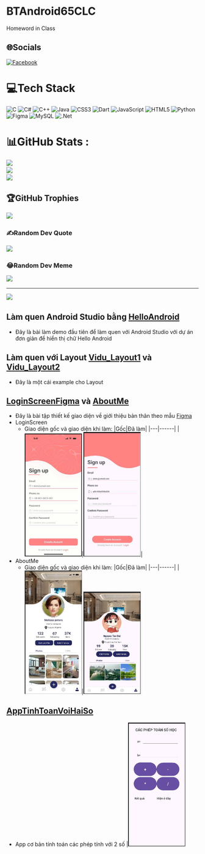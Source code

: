 # BTAndroid65CLC
Homeword in Class


## 🌐Socials
[![Facebook](https://img.shields.io/badge/Facebook-%231877F2.svg?logo=Facebook&logoColor=white)](https://facebook.com/https://www.facebook.com/atnguyen.570088?locale=vi_VN) 

# 💻Tech Stack
![C](https://img.shields.io/badge/c-%2300599C.svg?style=for-the-badge&logo=c&logoColor=white) ![C#](https://img.shields.io/badge/c%23-%23239120.svg?style=for-the-badge&logo=c-sharp&logoColor=white) ![C++](https://img.shields.io/badge/c++-%2300599C.svg?style=for-the-badge&logo=c%2B%2B&logoColor=white) ![Java](https://img.shields.io/badge/java-%23ED8B00.svg?style=for-the-badge&logo=java&logoColor=white) ![CSS3](https://img.shields.io/badge/css3-%231572B6.svg?style=for-the-badge&logo=css3&logoColor=white) ![Dart](https://img.shields.io/badge/dart-%230175C2.svg?style=for-the-badge&logo=dart&logoColor=white) ![JavaScript](https://img.shields.io/badge/javascript-%23323330.svg?style=for-the-badge&logo=javascript&logoColor=%23F7DF1E) ![HTML5](https://img.shields.io/badge/html5-%23E34F26.svg?style=for-the-badge&logo=html5&logoColor=white) ![Python](https://img.shields.io/badge/python-3670A0?style=for-the-badge&logo=python&logoColor=ffdd54) 	![Figma](https://img.shields.io/badge/figma-%23F24E1E.svg?style=for-the-badge&logo=figma&logoColor=white) ![MySQL](https://img.shields.io/badge/mysql-%2300f.svg?style=for-the-badge&logo=mysql&logoColor=white) ![.Net](https://img.shields.io/badge/.NET-5C2D91?style=for-the-badge&logo=.net&logoColor=white)
# 📊GitHub Stats :
![](https://github-readme-stats.vercel.app/api?username=NguyenTanDat1105&theme=radical&hide_border=false&include_all_commits=false&count_private=false)<br/>
![](https://github-readme-streak-stats.herokuapp.com/?user=NguyenTanDat1105&theme=radical&hide_border=false)<br/>
![](https://github-readme-stats.vercel.app/api/top-langs/?username=NguyenTanDat1105&theme=radical&hide_border=false&include_all_commits=false&count_private=false&layout=compact)

## 🏆GitHub Trophies
![](https://github-trophies.vercel.app/?username=NguyenTanDat1105&theme=radical&no-frame=false&no-bg=false&margin-w=4)

### ✍️Random Dev Quote
![](https://quotes-github-readme.vercel.app/api?type=horizontal&theme=radical)

### 😂Random Dev Meme
<img src="https://random-memer.herokuapp.com/" width="512px"/>

---
[![](https://visitcount.itsvg.in/api?id=NguyenTanDat1105&icon=0&color=0)](https://visitcount.itsvg.in)

## Làm quen Android Studio bằng [HelloAndroid](https://github.com/NguyenTanDat1105/BTAndroid65CLC/tree/main/HelloAndroid)
- Đây là bài làm demo đầu tiên để làm quen với Android Studio với dự án đơn giản để hiển thị chữ Hello Android

## Làm quen với Layout [Vidu_Layout1](https://github.com/NguyenTanDat1105/BTAndroid65CLC/tree/main/VDLayout1) và [Vidu_Layout2](https://github.com/NguyenTanDat1105/BTAndroid65CLC/tree/main/VDLayout2)
- Đây là một cái example cho Layout

## [LoginScreenFigma](https://github.com/NguyenTanDat1105/BTAndroid65CLC/tree/main/LoginScreenFigma) và [AboutMe](https://github.com/NguyenTanDat1105/BTAndroid65CLC/tree/main/AboutMe)
- Đây là bài tập thiết kế giao diện về giới thiệu bản thân theo mẫu [Figma](https://www.figma.com/design/lN2orSHpfyD5x0WH8lOCm4/Untitled?node-id=0-1&p=f&t=NwT1K0EAuj3GDgPe-0)
- LoginScreen
  + Giao diện gốc và giao diện khi làm:
    |Gốc|Đã làm|
    |---|------|
    |<img src="Images/LoginScreen_img/LoginScreen_example.jpg" width="150"/>|<img src="Images/LoginScreen_img/z7092902770538_933d99c30e640f27cdd059f7e7cc5fe6.jpg" width="150"/>|
- AboutMe
  + Giao diện gốc và giao diện khi làm:
    |Gốc|Đã làm|
    |---|------|
    | <img src="Images/AboutMe_img/Aboutme_example.jpg" width="150"/>|<img src="Images/AboutMe_img/z7092907836546_4d40ccd78f02e8efb0756586541def9a.jpg" width="150"/>
## [AppTinhToanVoiHaiSo](https://github.com/NguyenTanDat1105/BTAndroid65CLC/tree/main/CacPhepToanSoHoc)
- App cơ bản tính toán các phép tính với 2 số
  |<img src = "Images/PhepToan.jpg" width="150"/>
